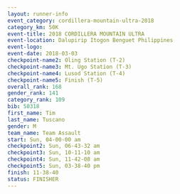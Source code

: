 ```yaml
---
layout: runner-info 
event_category: cordillera-mountain-ultra-2018 
category_km: 50K 
event-title: 2018 CORDILLERA MOUNTAIN ULTRA 
event-location: Dalupirip Itogon Benguet Philippines 
event-logo: 
event-date: 2018-03-03 
checkpoint-name2: Oling Station (T-2) 
checkpoint-name3: Mt. Ugo Station (T-3) 
checkpoint-name4: Lusod Station (T-4) 
checkpoint-name5: Finish (T-5) 
overall_rank: 168
gender_rank: 141
category_rank: 109
bib: 50318
first_name: Tim
last_name: Tuscano
gender: M
team_name: Team Assault
start: Sun, 04-00-00 am
checkpoint2: Sun, 06-43-32 am
checkpoint3: Sun, 10-11-10 am
checkpoint4: Sun, 11-42-08 am
checkpoint5: Sun, 03-38-40 pm
finish: 11-38-40
status: FINISHER
---
```

